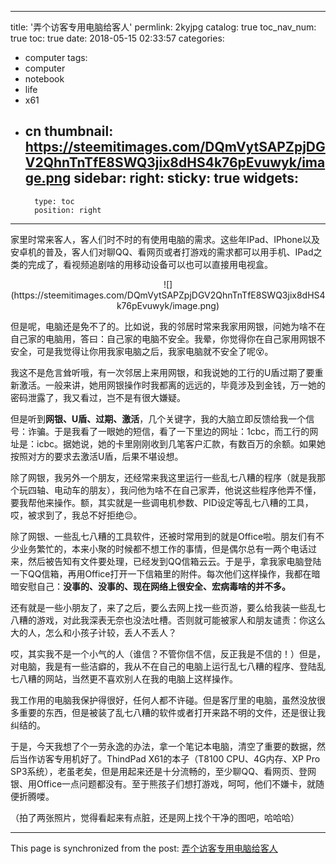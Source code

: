 
---
title: '弄个访客专用电脑给客人'
permlink: 2kyjpg
catalog: true
toc_nav_num: true
toc: true
date: 2018-05-15 02:33:57
categories:
- computer
tags:
- computer
- notebook
- life
- x61
- cn
thumbnail: https://steemitimages.com/DQmVytSAPZpjDGV2QhnTnTfE8SWQ3jix8dHS4k76pEvuwyk/image.png
sidebar:
    right:
        sticky: true
widgets:
    -
        type: toc
        position: right
---


家里时常来客人，客人们时不时的有使用电脑的需求。这些年IPad、IPhone以及安卓机的普及，客人们对聊QQ、看网页或者打游戏的需求都可以用手机、IPad之类的完成了，看视频追剧啥的用移动设备可以也可以直接用电视盒。

<center>![](https://steemitimages.com/DQmVytSAPZpjDGV2QhnTnTfE8SWQ3jix8dHS4k76pEvuwyk/image.png)</center>

但是呢，电脑还是免不了的。比如说，我的邻居时常来我家用网银，问她为啥不在自己家的电脑用，答曰：自己家的电脑不安全。我晕，你觉得你在自己家用网银不安全，可是我觉得让你用我家电脑之后，我家电脑就不安全了呢😵。

我这不是危言耸听哦，有一次邻居上来用网银，和我说她的工行的U盾过期了要重新激活。一般来讲，她用网银操作时我都离的远远的，毕竟涉及到金钱，万一她的密码泄露了，我又看过，岂不是有很大嫌疑。


但是听到**网银、U盾、过期、激活**，几个关键字，我的大脑立即反馈给我一个信号：诈骗。于是我看了一眼她的短信，看了一下里边的网址：1cbc，而工行的网址是：icbc。据她说，她的卡里刚刚收到几笔客户汇款，有数百万的余额。如果她按照对方的要求去激活U盾，后果不堪设想。

除了网银，我另外一个朋友，还经常来我这里运行一些乱七八糟的程序（就是我那个玩四轴、电动车的朋友），我问他为啥不在自己家弄，他说这些程序他弄不懂，要我帮他来操作。额，其实就是一些调电机参数、PID设定等乱七八糟的工具，哎，被求到了，我总不好拒绝😔。

除了网银、一些乱七八糟的工具软件，还被时常用到的就是Office啦。朋友们有不少业务繁忙的，本来小聚的时候都不想工作的事情，但是偶尔总有一两个电话过来，然后被告知有文件要处理，已经发到QQ信箱云云。于是乎，拿我家电脑登陆一下QQ信箱，再用Office打开一下信箱里的附件。每次他们这样操作，我都在暗暗安慰自己：**没事的、没事的、现在网络上很安全、宏病毒啥的并不多。**

还有就是一些小朋友了，来了之后，要么去网上找一些页游，要么给我装一些乱七八糟的游戏，对此我深表无奈也没法吐槽。否则就可能被家人和朋友谴责：你这么大的人，怎么和小孩子计较，丢人不丢人？

哎，其实我不是一个小气的人（谁信？不管你信不信，反正我是不信的！）但是，对电脑，我是有一些洁癖的，我从不在自己的电脑上运行乱七八糟的程序、登陆乱七八糟的网站，当然更不喜欢别人在我的电脑上这样操作。

我工作用的电脑我保护得很好，任何人都不许碰。但是客厅里的电脑，虽然没放很多重要的东西，但是被装了乱七八糟的软件或者打开来路不明的文件，还是很让我纠结的。

于是，今天我想了个一劳永逸的办法，拿一个笔记本电脑，清空了重要的数据，然后当作访客专用机好了。ThindPad X61的本子（T8100 CPU、4G内存、XP Pro SP3系统），老虽老矣，但是用起来还是十分流畅的，至少聊QQ、看网页、登网银、用Office一点问题都没有。至于熊孩子们想打游戏，呵呵，他们不嫌卡，就随便折腾喽。

（拍了两张照片，觉得看起来有点脏，还是网上找个干净的图吧，哈哈哈）

- - -

This page is synchronized from the post: [弄个访客专用电脑给客人](https://steemit.com/@oflyhigh/2kyjpg)
